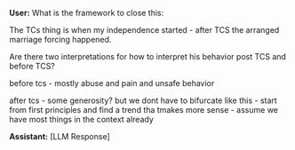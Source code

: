 **User:**
What is the framework to close this:

The TCs thing is when my independence started - after TCS the arranged marriage forcing happened. 

Are there two interpretations for how to interpret his behavior post TCS and before TCS? 

before tcs - mostly abuse and pain and unsafe behavior

after tcs - some generosity? but we dont have to bifurcate like this - start from first principles and find a trend tha tmakes more sense - assume we have most things in the context already

**Assistant:**
[LLM Response]

